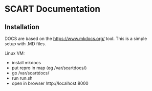 # SCART Documentation

## Installation

DOCS are based on the https://www.mkdocs.org/ tool. This is a simple setup with
.MD files.

Linux VM:
- install mkdocs
- put repro in map (eg /var/scartdocs/)
- go /var/scartdocs/
- run run.sh
- open in browser http://localhost:8000 


